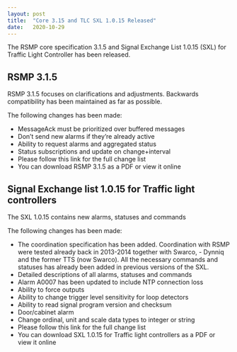 ```yaml
---
layout: post
title:  "Core 3.15 and TLC SXL 1.0.15 Released"
date:   2020-10-29
---
```


The RSMP core specification 3.1.5 and Signal Exchange List 1.0.15 (SXL) for Traffic Light Controller has been released.

## RSMP 3.1.5
RSMP 3.1.5 focuses on clarifications and adjustments. Backwards compatibility has been maintained as far as possible.

The following changes has been made:

- MessageAck must be prioritized over buffered messages
- Don’t send new alarms if they’re already active
- Ability to request alarms and aggregated status
- Status subscriptions and update on change+interval
- Please follow this link for the full change list
- You can download RSMP 3.1.5 as a PDF or view it online

## Signal Exchange list 1.0.15 for Traffic light controllers
The SXL 1.0.15 contains new alarms, statuses and commands

The following changes has been made:

- The coordination specification has been added. Coordination with RSMP were tested already back in 2013-2014 together with Swarco, - Dynniq and the former TTS (now Swarco). All the necessary commands and statuses has already been added in previous versions of the SXL.
- Detailed descriptions of all alarms, statuses and commands
- Alarm A0007 has been updated to include NTP connection loss
- Ability to force outputs
- Ability to change trigger level sensitivity for loop detectors
- Ability to read signal program version and checksum
- Door/cabinet alarm
- Change ordinal, unit and scale data types to integer or string
- Please follow this link for the full change list
- You can download SXL 1.0.15 for Traffic light controllers as a PDF or view it online